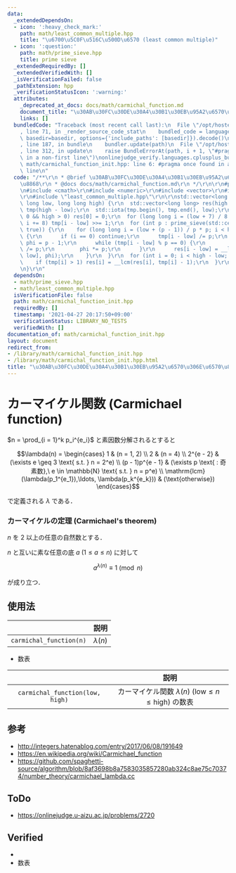```yaml
---
data:
  _extendedDependsOn:
  - icon: ':heavy_check_mark:'
    path: math/least_common_multiple.hpp
    title: "\u6700\u5C0F\u516C\u500D\u6570 (least common multiple)"
  - icon: ':question:'
    path: math/prime_sieve.hpp
    title: prime sieve
  _extendedRequiredBy: []
  _extendedVerifiedWith: []
  _isVerificationFailed: false
  _pathExtension: hpp
  _verificationStatusIcon: ':warning:'
  attributes:
    _deprecated_at_docs: docs/math/carmichal_function.md
    document_title: "\u30AB\u30FC\u30DE\u30A4\u30B1\u30EB\u95A2\u6570\u306E\u6570\u8868"
    links: []
  bundledCode: "Traceback (most recent call last):\n  File \"/opt/hostedtoolcache/Python/3.9.5/x64/lib/python3.9/site-packages/onlinejudge_verify/documentation/build.py\"\
    , line 71, in _render_source_code_stat\n    bundled_code = language.bundle(stat.path,\
    \ basedir=basedir, options={'include_paths': [basedir]}).decode()\n  File \"/opt/hostedtoolcache/Python/3.9.5/x64/lib/python3.9/site-packages/onlinejudge_verify/languages/cplusplus.py\"\
    , line 187, in bundle\n    bundler.update(path)\n  File \"/opt/hostedtoolcache/Python/3.9.5/x64/lib/python3.9/site-packages/onlinejudge_verify/languages/cplusplus_bundle.py\"\
    , line 312, in update\n    raise BundleErrorAt(path, i + 1, \"#pragma once found\
    \ in a non-first line\")\nonlinejudge_verify.languages.cplusplus_bundle.BundleErrorAt:\
    \ math/carmichal_function_init.hpp: line 6: #pragma once found in a non-first\
    \ line\n"
  code: "/**\r\n * @brief \u30AB\u30FC\u30DE\u30A4\u30B1\u30EB\u95A2\u6570\u306E\u6570\
    \u8868\r\n * @docs docs/math/carmichal_function.md\r\n */\r\n\r\n#pragma once\r\
    \n#include <cmath>\r\n#include <numeric>\r\n#include <vector>\r\n#include \"prime_sieve.hpp\"\
    \r\n#include \"least_common_multiple.hpp\"\r\n\r\nstd::vector<long long> carmichal_function_init(long\
    \ long low, long long high) {\r\n  std::vector<long long> res(high - low, 1),\
    \ tmp(high - low);\r\n  std::iota(tmp.begin(), tmp.end(), low);\r\n  if (low ==\
    \ 0 && high > 0) res[0] = 0;\r\n  for (long long i = (low + 7) / 8 * 8; i < high;\
    \ i += 8) tmp[i - low] >>= 1;\r\n  for (int p : prime_sieve(std::ceil(std::sqrt(high)),\
    \ true)) {\r\n    for (long long i = (low + (p - 1)) / p * p; i < high; i += p)\
    \ {\r\n      if (i == 0) continue;\r\n      tmp[i - low] /= p;\r\n      long long\
    \ phi = p - 1;\r\n      while (tmp[i - low] % p == 0) {\r\n        tmp[i - low]\
    \ /= p;\r\n        phi *= p;\r\n      }\r\n      res[i - low] = __lcm(res[i -\
    \ low], phi);\r\n    }\r\n  }\r\n  for (int i = 0; i < high - low; ++i) {\r\n\
    \    if (tmp[i] > 1) res[i] = __lcm(res[i], tmp[i] - 1);\r\n  }\r\n  return res;\r\
    \n}\r\n"
  dependsOn:
  - math/prime_sieve.hpp
  - math/least_common_multiple.hpp
  isVerificationFile: false
  path: math/carmichal_function_init.hpp
  requiredBy: []
  timestamp: '2021-04-27 20:17:50+09:00'
  verificationStatus: LIBRARY_NO_TESTS
  verifiedWith: []
documentation_of: math/carmichal_function_init.hpp
layout: document
redirect_from:
- /library/math/carmichal_function_init.hpp
- /library/math/carmichal_function_init.hpp.html
title: "\u30AB\u30FC\u30DE\u30A4\u30B1\u30EB\u95A2\u6570\u306E\u6570\u8868"
---
```

# カーマイケル関数 (Carmichael function)

$n = \prod_{i = 1}^k p_i^{e_i}$ と素因数分解されるとすると

$$\lambda(n) = \begin{cases} 1 & (n = 1, 2) \\ 2 & (n = 4) \\ 2^{e - 2} & (\exists e \geq 3 \text{ s.t. } n = 2^e) \\ (p - 1)p^{e - 1} & (\exists p \text{ : 奇素数},\ e \in \mathbb{N} \text{ s.t. } n = p^e) \\ \mathrm{lcm} (\lambda(p_1^{e_1}),\ldots, \lambda(p_k^{e_k})) & (\text{otherwise}) \end{cases}$$

で定義される $\lambda$ である．


### カーマイケルの定理 (Carmichael's theorem)

$n$ を $2$ 以上の任意の自然数とする．

$n$ と互いに素な任意の底 $a \ (1 \leq a \leq n)$ に対して

$$a^{\lambda(n)} \equiv 1 \pmod{n}$$

が成り立つ．


## 使用法

||説明|
|:--:|:--:|
|`carmichal_function(n)`|$\lambda(n)$|

- 数表

||説明|
|:--:|:--:|
|`carmichal_function(low, high)`|カーマイケル関数 $\lambda(n) \ (\mathrm{low} \leq n \leq \mathrm{high})$ の数表|


## 参考

- http://integers.hatenablog.com/entry/2017/06/08/191649
- https://en.wikipedia.org/wiki/Carmichael_function
- https://github.com/spaghetti-source/algorithm/blob/8af3698b8a7583035857280ab324c8ae75c70374/number_theory/carmichael_lambda.cc


## ToDo

- https://onlinejudge.u-aizu.ac.jp/problems/2720


## Verified

-
- 数表
